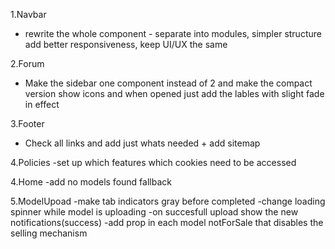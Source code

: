 1.Navbar 
- rewrite the whole component - separate into modules, simpler structure add better responsiveness, keep UI/UX the same

2.Forum
- Make the sidebar one component instead of 2 and make the compact version show icons and when opened just add the lables with slight fade in effect

3.Footer
- Check all links and add just whats needed + add sitemap

4.Policies
-set up which features which cookies need to be accessed

4.Home
-add no models found fallback

5.ModelUpoad
-make tab indicators gray before completed
-change loading spinner while model is uploading
-on succesfull upload show the new notifications(success)
-add prop in each model notForSale that disables the selling mechanism